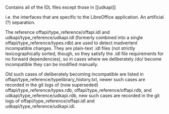 Contains all of the IDL files except those in [[udkapi]]

i.e. the interfaces that are specific to the LibreOffice application.
An artificial (?) separation.

The reference offapi/type_reference/offapi.idl and
udkapi/type_reference/udkapi.idl (formerly combined into a single
offapi/type_reference/types.rdb) are used to detect inadvertent incompatible
changes.  They are plain-text .idl files (not strictly lexicographically sorted,
though, so they satisfy the .idl file requirements for no forward dependencies),
so in cases where we deliberately /do/ become incompatible they can be modified
manually.

Old such cases of deliberately becoming incompatible are listed in
offapi/type_reference/typelibrary_history.txt, newer such cases are recorded in
the git logs of (now superseded) offapi/type_reference/types.rdb,
offapi/type_reference/offapi.rdb, and udkapi/type_reference/udkapi.rdb, new such
cases are recorded in the git logs of offapi/type_reference/offapi.idl and
udkapi/type_reference/udkapi.idl.
